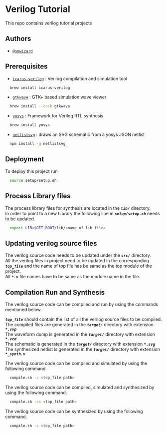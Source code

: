 
# Verilog Tutorial

This repo contains verilog tutorial projects


## Authors

- [`@snwizard`](https://github.com/snwizard/)


## Prerequisites

* [`icarus-verilog`](https://github.com/steveicarus/iverilog) : Verilog compilation and simulation tool

```bash
  brew install icarus-verilog
```

* [`gtkwave`](https://gtkwave.sourceforge.net) : GTK+ based simulation wave viewer

```bash
  brew install --cask gtkwave
```

* [`yosys`](https://github.com/YosysHQ/yosys) : Framework for Verilog RTL synthesis

```bash
  brew install yosys
```

* [`netlistsvg`](https://github.com/nturley/netlistsvg) : draws an SVG schematic from a yosys JSON netlist

```bash
  npm install -g netlistsvg
```

## Deployment

To deploy this project run

```bash
  source setup/setup.sh
```



## Process Library files

The process library files for synthesis are located in the ***`lib/`*** directory.  
In order to point to a new Library the following line in  ***`setup/setup.sh`*** needs to be updated.


```bash
  export LIB=$GIT_ROOT/lib/<name of lib file>
```


## Updating verilog source files

The verilog source code needs to be updated under the ***`src/`*** directory.  
All the verilog files in project need to be updated in the corresponding ***`top_file`*** and the name of top file has be same as the top module of the project.  
All ***`*.v`*** file names have to be same as the module name in the file.



## Compilation Run and Synthesis

The verilog source code can be compiled and run by using the commands mentioned below. 

***`top_file`*** should contain the list of all the verilog source files to be compiled.  
The compiled files are generated in the ***`target/`*** directory with extension ***`*.vvp`***  
The waveform dump is generated in the ***`target/`*** directory with extension ***`*.vcd`***  
The schematic is generated in the ***`target/`*** directory with extension ***`*.svg`***  
The synthesized netlist is generated in the ***`target/`*** directory with extension ***`*_synth.v`***  

The verilog source code can be compiled and simulated by using the following command. 

```bash
  compile.sh -c <top_file path>
```

The verilog source code can be compiled, simulated and synthesized by using the following command. 

```bash
  compile.sh -cs <top_file path>
```

The verilog source code can be synthesized by using the following command. 

```bash
  compile.sh -s <top_file path>
```

